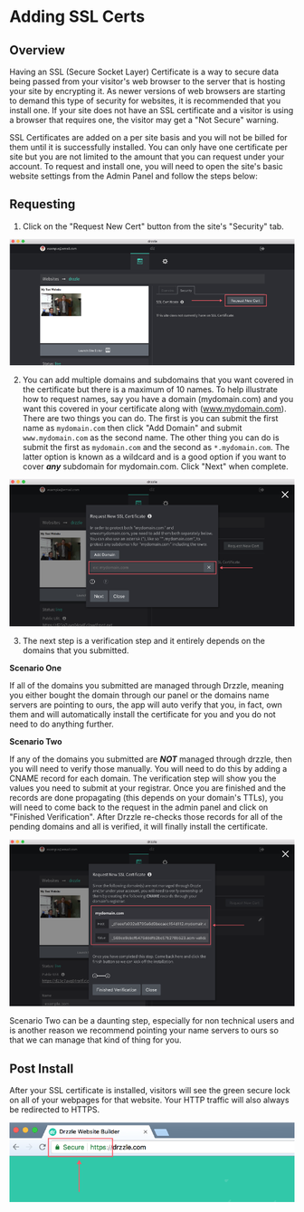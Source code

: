 # Adding SSL Certs

## Overview
Having an SSL (Secure Socket Layer) Certificate is a way to secure data being passed from your visitor's web browser to the server that is hosting your site by encrypting it. As newer versions of web browsers are starting to demand this type of security for websites, it is recommended that you install one. If your site does not have an SSL certificate and a visitor is using a browser that requires one, the visitor may get a "Not Secure" warning.

SSL Certificates are added on a per site basis and you will not be billed for them until it is successfully installed. You can only have one certificate per site but you are not limited to the amount that you can request under your account. To request and install one, you will need to open the site's basic website settings from the Admin Panel and follow the steps below:

## Requesting

1) Click on the "Request New Cert" button from the site's "Security" tab.

![Request SSL cert step 1](./req-cert-step1.png)

2) You can add multiple domains and subdomains that you want covered in the certificate but there is a maximum of 10 names. To help illustrate how to request names, say you have a domain (mydomain.com) and you want this covered in your certificate along with (www.mydomain.com). There are two things you can do. The first is you can submit the first name as ```mydomain.com``` then click "Add Domain" and submit ```www.mydomain.com``` as the second name. The other thing you can do is submit the first as ```mydomain.com``` and the second as ```*.mydomain.com```. The latter option is known as a wildcard and is a good option if you want to cover **_any_** subdomain for mydomain.com. Click "Next" when complete.

![Request SSL cert step 2](./req-cert-step2.png)

3) The next step is a verification step and it entirely depends on the domains that you submitted.

**Scenario One**

If all of the domains you submitted are managed through Drzzle, meaning you either bought the domain through our panel or the domains name servers are pointing to ours, the app will auto verify that you, in fact, own them and will automatically install the certificate for you and you do not need to do anything further.

**Scenario Two**

If any of the domains you submitted are ***NOT*** managed through drzzle, then you will need to verify those manually. You will need to do this by adding a CNAME record for each domain. The verification step will show you the values you need to submit at your registrar. Once you are finished and the records are done propagating (this depends on your domain's TTLs), you will need to come back to the request in the admin panel and click on "Finished Verification". After Drzzle re-checks those records for all of the pending domains and all is verified, it will finally install the certificate.

![Request SSL cert step 3](./req-cert-step3.png)

Scenario Two can be a daunting step, especially for non technical users and is another reason we recommend pointing your name servers to ours so that we can manage that kind of thing for you.

## Post Install

After your SSL certificate is installed, visitors will see the green secure lock on all of your webpages for that website. Your HTTP traffic will also always be redirected to HTTPS.

![SSL browser](./ssl-browser.png)
